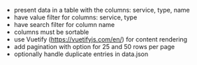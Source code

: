 * present data in a table with the columns: service, type, name
* have value filter for columns: service, type
* have search filter for column name
* columns must be sortable
* use Vuetify (https://vuetifyjs.com/en/) for content rendering
* add pagination with option for 25 and 50 rows per page
* optionally handle duplicate entries in data.json
